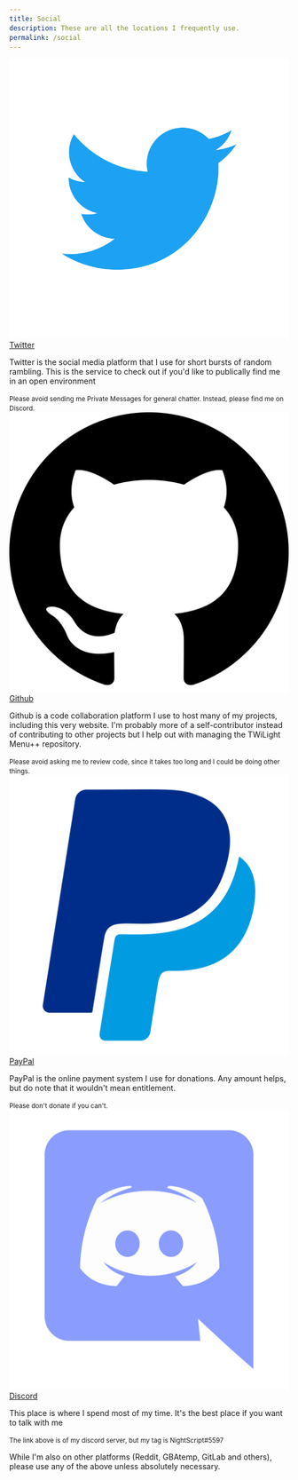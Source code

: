 ```yaml
---
title: Social
description: These are all the locations I frequently use.
permalink: /social
---
```


<div class="row row-cols-1 row-cols-md-2 row-cols-lg-3 row-cols-xl-4 g-4">
	<div class="col">
		<div class="card h-100">
			<img src="/assets/images/social/twitter.svg" class="card-img-top" alt="Twitter">
			<div class="card-body">
				<a class="h2 card-title" href="https://twitter.com/NightScript">Twitter</a>
				<p class="card-text">Twitter is the social media platform that I use for short bursts of random rambling. This is the service to check out if you'd like to publically find me in an open environment</p>
			</div>
			<div class="card-footer"><small class="text-muted">Please avoid sending me Private Messages for general chatter. Instead, please find me on Discord.</small></div>
		</div>
	</div>
	<div class="col">
		<div class="card h-100">
			<img src="/assets/images/social/github.svg" class="card-img-top invert" alt="Github">
			<div class="card-body">
				<a class="h2 card-title" href="https://github.com/NightYoshi370">Github</a>
				<p class="card-text">Github is a code collaboration platform I use to host many of my projects, including this very website. I'm probably more of a self-contributor instead of contributing to other projects but I help out with managing the TWiLight Menu++ repository.</p>
			</div>
			<div class="card-footer"><small class="text-muted">Please avoid asking me to review code, since it takes too long and I could be doing other things.</small></div>
		</div>
	</div>
	<div class="col">
		<div class="card h-100">
			<img src="/assets/images/social/paypal.svg" class="card-img-top" alt="PayPal">
			<div class="card-body">
				<a class="h2 card-title" href="https://paypal.me/maorninja">PayPal</a>
				<p class="card-text">PayPal is the online payment system I use for donations. Any amount helps, but do note that it wouldn't mean entitlement.</p>
			</div>
			<div class="card-footer"><small class="text-muted">Please don't donate if you can't.</small></div>
		</div>
	</div>
	<div class="col">
		<div class="card h-100">
			<img src="/assets/images/social/discord.svg" class="card-img-top" alt="Discord">
			<div class="card-body">
				<a class="h2 card-title" href="https://discord.gg/vbYZCRZ">Discord</a>
				<p class="card-text">This place is where I spend most of my time. It's the best place if you want to talk with me</p>
			</div>
			<div class="card-footer"><small class="text-muted">The link above is of my discord server, but my tag is NightScript#5597</small></div>
		</div>
	</div>
</div>

While I'm also on other platforms (Reddit, GBAtemp, GitLab and others), please use any of the above unless absolutely necessary.